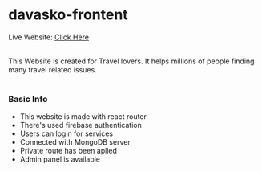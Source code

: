 # davasko-frontent

Live Website: <a href="https://davaskog.web.app/">Click Here</a><br /><br />

This Website is created for Travel lovers. It helps millions of people finding many travel related issues.<br /><br />

### Basic Info

* This website is made with react router
* There's used firebase authentication
* Users can login for services
* Connected with MongoDB server
* Private route has been aplied
* Admin panel is available 